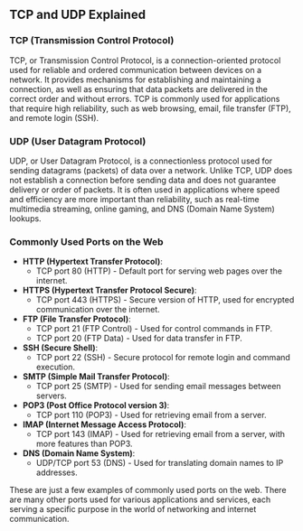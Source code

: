 ## TCP and UDP Explained

### TCP (Transmission Control Protocol)

TCP, or Transmission Control Protocol, is a connection-oriented protocol used for reliable and ordered communication between devices on a network. It provides mechanisms for establishing and maintaining a connection, as well as ensuring that data packets are delivered in the correct order and without errors. TCP is commonly used for applications that require high reliability, such as web browsing, email, file transfer (FTP), and remote login (SSH).

### UDP (User Datagram Protocol)

UDP, or User Datagram Protocol, is a connectionless protocol used for sending datagrams (packets) of data over a network. Unlike TCP, UDP does not establish a connection before sending data and does not guarantee delivery or order of packets. It is often used in applications where speed and efficiency are more important than reliability, such as real-time multimedia streaming, online gaming, and DNS (Domain Name System) lookups.

### Commonly Used Ports on the Web

- **HTTP (Hypertext Transfer Protocol)**:
  - TCP port 80 (HTTP) - Default port for serving web pages over the internet.
- **HTTPS (Hypertext Transfer Protocol Secure)**:
  - TCP port 443 (HTTPS) - Secure version of HTTP, used for encrypted communication over the internet.
- **FTP (File Transfer Protocol)**:
  - TCP port 21 (FTP Control) - Used for control commands in FTP.
  - TCP port 20 (FTP Data) - Used for data transfer in FTP.
- **SSH (Secure Shell)**:
  - TCP port 22 (SSH) - Secure protocol for remote login and command execution.
- **SMTP (Simple Mail Transfer Protocol)**:
  - TCP port 25 (SMTP) - Used for sending email messages between servers.
- **POP3 (Post Office Protocol version 3)**:
  - TCP port 110 (POP3) - Used for retrieving email from a server.
- **IMAP (Internet Message Access Protocol)**:
  - TCP port 143 (IMAP) - Used for retrieving email from a server, with more features than POP3.
- **DNS (Domain Name System)**:
  - UDP/TCP port 53 (DNS) - Used for translating domain names to IP addresses.

These are just a few examples of commonly used ports on the web. There are many other ports used for various applications and services, each serving a specific purpose in the world of networking and internet communication.
